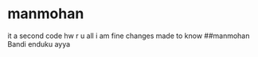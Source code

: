 # manmohan
it a second code
hw r u all
i am fine
changes made to know
##manmohan Bandi 
enduku ayya
